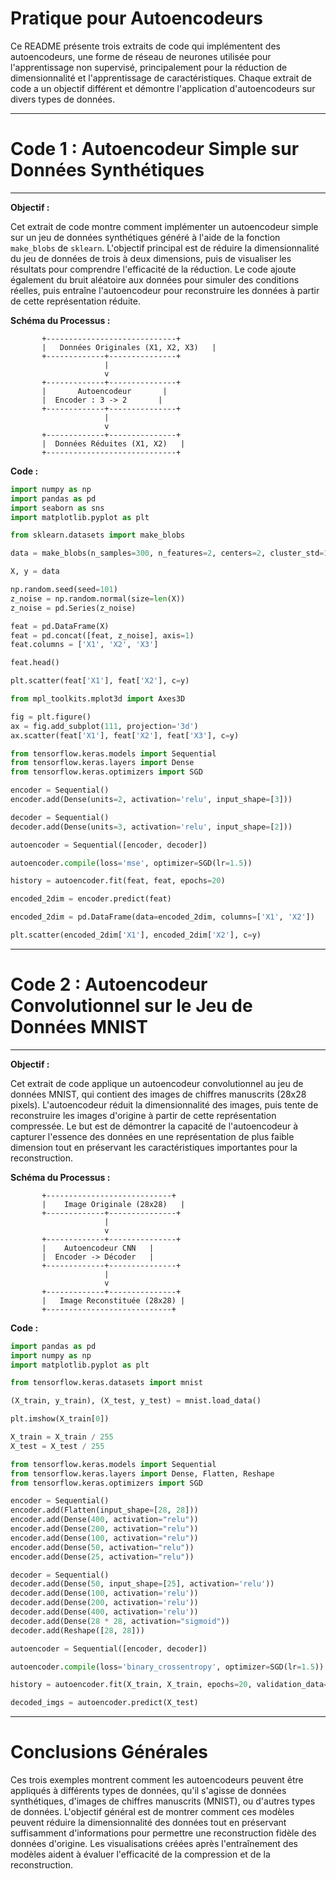 # Pratique pour Autoencodeurs

Ce README présente trois extraits de code qui implémentent des autoencodeurs, une forme de réseau de neurones utilisée pour l'apprentissage non supervisé, principalement pour la réduction de dimensionnalité et l'apprentissage de caractéristiques. Chaque extrait de code a un objectif différent et démontre l'application d'autoencodeurs sur divers types de données.

---

# **Code 1 : Autoencodeur Simple sur Données Synthétiques**

---


**Objectif :**

Cet extrait de code montre comment implémenter un autoencodeur simple sur un jeu de données synthétiques généré à l'aide de la fonction `make_blobs` de `sklearn`. L'objectif principal est de réduire la dimensionnalité du jeu de données de trois à deux dimensions, puis de visualiser les résultats pour comprendre l'efficacité de la réduction. Le code ajoute également du bruit aléatoire aux données pour simuler des conditions réelles, puis entraîne l'autoencodeur pour reconstruire les données à partir de cette représentation réduite.

**Schéma du Processus :**

```
       +-----------------------------+
       |   Données Originales (X1, X2, X3)   |
       +-------------+---------------+
                     |
                     v
       +-------------+---------------+
       |       Autoencodeur       |
       |  Encoder : 3 -> 2       |
       +-------------+---------------+
                     |
                     v
       +-------------+---------------+
       |  Données Réduites (X1, X2)   |
       +-----------------------------+
```

**Code :**

```python
import numpy as np
import pandas as pd
import seaborn as sns
import matplotlib.pyplot as plt

from sklearn.datasets import make_blobs

data = make_blobs(n_samples=300, n_features=2, centers=2, cluster_std=1.0, random_state=101)

X, y = data

np.random.seed(seed=101)
z_noise = np.random.normal(size=len(X))
z_noise = pd.Series(z_noise)

feat = pd.DataFrame(X)
feat = pd.concat([feat, z_noise], axis=1)
feat.columns = ['X1', 'X2', 'X3']

feat.head()

plt.scatter(feat['X1'], feat['X2'], c=y)

from mpl_toolkits.mplot3d import Axes3D

fig = plt.figure()
ax = fig.add_subplot(111, projection='3d')
ax.scatter(feat['X1'], feat['X2'], feat['X3'], c=y)

from tensorflow.keras.models import Sequential
from tensorflow.keras.layers import Dense
from tensorflow.keras.optimizers import SGD

encoder = Sequential()
encoder.add(Dense(units=2, activation='relu', input_shape=[3]))

decoder = Sequential()
decoder.add(Dense(units=3, activation='relu', input_shape=[2]))

autoencoder = Sequential([encoder, decoder])

autoencoder.compile(loss='mse', optimizer=SGD(lr=1.5))

history = autoencoder.fit(feat, feat, epochs=20)

encoded_2dim = encoder.predict(feat)

encoded_2dim = pd.DataFrame(data=encoded_2dim, columns=['X1', 'X2'])

plt.scatter(encoded_2dim['X1'], encoded_2dim['X2'], c=y)
```

---

# **Code 2 : Autoencodeur Convolutionnel sur le Jeu de Données MNIST**

---

**Objectif :**

Cet extrait de code applique un autoencodeur convolutionnel au jeu de données MNIST, qui contient des images de chiffres manuscrits (28x28 pixels). L'autoencodeur réduit la dimensionnalité des images, puis tente de reconstruire les images d'origine à partir de cette représentation compressée. Le but est de démontrer la capacité de l'autoencodeur à capturer l'essence des données en une représentation de plus faible dimension tout en préservant les caractéristiques importantes pour la reconstruction.

**Schéma du Processus :**

```
       +----------------------------+
       |    Image Originale (28x28)   |
       +-------------+---------------+
                     |
                     v
       +-------------+---------------+
       |    Autoencodeur CNN   |
       |  Encoder -> Décoder   |
       +-------------+---------------+
                     |
                     v
       +-------------+---------------+
       |   Image Reconstituée (28x28) |
       +----------------------------+
```

**Code :**

```python
import pandas as pd
import numpy as np
import matplotlib.pyplot as plt

from tensorflow.keras.datasets import mnist

(X_train, y_train), (X_test, y_test) = mnist.load_data()

plt.imshow(X_train[0])

X_train = X_train / 255
X_test = X_test / 255

from tensorflow.keras.models import Sequential
from tensorflow.keras.layers import Dense, Flatten, Reshape
from tensorflow.keras.optimizers import SGD

encoder = Sequential()
encoder.add(Flatten(input_shape=[28, 28]))
encoder.add(Dense(400, activation="relu"))
encoder.add(Dense(200, activation="relu"))
encoder.add(Dense(100, activation="relu"))
encoder.add(Dense(50, activation="relu"))
encoder.add(Dense(25, activation="relu"))

decoder = Sequential()
decoder.add(Dense(50, input_shape=[25], activation='relu'))
decoder.add(Dense(100, activation='relu'))
decoder.add(Dense(200, activation='relu'))
decoder.add(Dense(400, activation='relu'))
decoder.add(Dense(28 * 28, activation="sigmoid"))
decoder.add(Reshape([28, 28]))

autoencoder = Sequential([encoder, decoder])

autoencoder.compile(loss='binary_crossentropy', optimizer=SGD(lr=1.5))

history = autoencoder.fit(X_train, X_train, epochs=20, validation_data=(X_test, X_test))

decoded_imgs = autoencoder.predict(X_test)
```

---

# **Conclusions Générales**

Ces trois exemples montrent comment les autoencodeurs peuvent être appliqués à différents types de données, qu'il s'agisse de données synthétiques, d'images de chiffres manuscrits (MNIST), ou d'autres types de données. L'objectif général est de montrer comment ces modèles peuvent réduire la dimensionnalité des données tout en préservant suffisamment d'informations pour permettre une reconstruction fidèle des données d'origine. Les visualisations créées après l'entraînement des modèles aident à évaluer l'efficacité de la compression et de la reconstruction.
